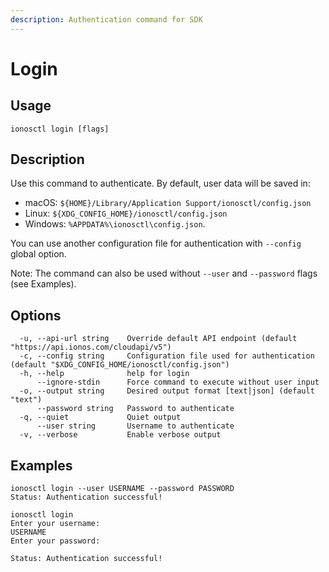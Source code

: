 ```yaml
---
description: Authentication command for SDK
---
```


# Login

## Usage

```text
ionosctl login [flags]
```

## Description

Use this command to authenticate. By default, user data will be saved in:

- macOS: `${HOME}/Library/Application Support/ionosctl/config.json`
- Linux: `${XDG_CONFIG_HOME}/ionosctl/config.json`
- Windows: `%APPDATA%\ionosctl\config.json`.

You can use another configuration file for authentication with `--config` global option.

Note: The command can also be used without `--user` and `--password` flags (see Examples).

## Options

```text
  -u, --api-url string    Override default API endpoint (default "https://api.ionos.com/cloudapi/v5")
  -c, --config string     Configuration file used for authentication (default "$XDG_CONFIG_HOME/ionosctl/config.json")
  -h, --help              help for login
      --ignore-stdin      Force command to execute without user input
  -o, --output string     Desired output format [text|json] (default "text")
      --password string   Password to authenticate
  -q, --quiet             Quiet output
      --user string       Username to authenticate
  -v, --verbose           Enable verbose output
```

## Examples

```text
ionosctl login --user USERNAME --password PASSWORD
Status: Authentication successful!

ionosctl login 
Enter your username:
USERNAME
Enter your password:

Status: Authentication successful!
```

